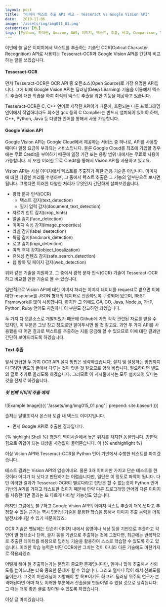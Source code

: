 ```yaml
---
layout: post
title:  "이미지 텍스트 추출 API 비교 - Tesseract vs Google Vision API"
date:   2019-11-06
image: '/assets/img/img011_01.png'
categories: [ML]
tags: [Python, 파이썬, Amazon, AWS, 이미지, 텍스트, 추출, 비교, Comparison, Tesseract, Google, Vision, API, 구글, 비전, 테서렉트, Image, Text, Txt, Document, OCR]
---
```


 
 
이번에 쓸 글은 이미지에서 텍스트를 추출하는 기술인 OCR(Optical Character Recognition) API로 사용되는 Tesseract-OCR과 Google Vision API를 간단히 비교하는 글을 쓰겠습니다.


#### Tesseract-OCR

먼저 Tesseract-OCR은 OCR API 중 오픈소스(Open Source)로 가장 유명한 API입니다. 그에 비해 Google Vision API는 딥러닝(Deep Learning) 기술을 이용해서 텍스트 추출에 대한 학습을 하여 최적의 텍스트 추출을 위한 기능을 제공하고 있습니다.

Tesseract-OCR은 C, C++ 언어로 제작된 API이기 때문에, 호환되는 다른 프로그래밍 언어에서 작업하더라도 최소한 gcc 등의 C Complier는 반드시 설치되어 있어야 하며, C++, Python, Java 등 다양한 언어를 통해서 사용 가능합니다.

#### Google Vision API

Google Vision API는 Google Cloud에서 제공하는 서비스 중 하나로, API를 사용할 때마다 일정 요금이 부과되는 서비스입니다. 물론 Google Cloud를 최초에 가입할 경우에는 무료 Credit을 부여하기 때문에 일정 기간 또는 용량 범위 내에서는 무료로 사용이 가능합니다. 저 또한 이러한 무료 Credit을 통해서 Vision API를 사용하고 있고요.

Vision API는 사실 이미지에서 텍스트를 추출하기 위한 전용 기술은 아닙니다. 이미지에 대한 다양한 처리를 수행하며, 그 중에서 텍스트 추출은 그 기능의 일부분으로 보시면 됩니다. 그렇다면 이러한 다양한 처리가 무엇인지 간단하게 살펴보겠습니다.

* 광학 문자 인식(OCR)
    + 텍스트 감지(text_detection)
    + 필기 입력 감지(document_text_detection)
* 자르기 힌트 감지(crop_hints)
* 얼굴 감지(face_detection)
* 이미지 속성 감지(image_properties)
* 라벨 감지(label_deetection)
* 특징 감지(landmark_detection)
* 로고 감지(logo_detection)
* 여러 객체 감지(object_localization)
* 유해성 컨텐츠 감지(safe_search_detection)
* 웹 항목 및 페이지 감지(web_detection)

위와 같은 기술을 지원하고, 그 중에서 광학 문자 인식(OCR) 기술이 Tesseract-OCR하고 비교할 만한 기술로 볼 수 있습니다.

일반적으로 Vision API에 대한 이미지 처리는 이미지 데이터를 request로 받으면 이에 대한 response를 JSON 형태의 데이터로 반환하도록 구성되어 있으며, REST Framework를 많이 사용합니다. 하지만 그 외에도 C#, GO, Java, Node.js, PHP, Python, Ruby 언어도 지원하니 이 부분도 참고하면 되겠습니다.


두 가지 다 오픈소스로 개발되었기 때문에 Github에 가면 각각 관련된 자료를 받을 수 있지만, 이 부분은 그냥 참고 정도로만 알아두시면 될 것 같고요. 과연 두 가지 API를 사용했을 때 어떤 결과로 텍스트를 추출하는 지를 궁금해 할 수 있으므로 이에 대한 결과만 간단히 보여드리도록 하겠습니다.


#### Text 추출

앞서 언급한 두 가지 OCR API 설치 방법은 생략하겠습니다. 설치 및 설정하는 방법까지 다루려면 별도의 글에서 다루는 것이 맞을 것 같으므로 양해 바랍니다. 필요하다면 별도의 글로 추가로 올리도록 하겠습니다. 그러므로 이 게시물에서는 모두 설치되어 있다는 것을 전제로 하겠습니다.

##### 첫 번째 이미지 추출 예제

![Example Image]({{ '/assets/img/img015_01.png' | prepend: site.baseurl }})

출처는 달빛조각사 몬스터 도감 내 텍스트 이미지입니다.


* 먼저 Google API로 추출한 결과입니다.

{% highlight Shell %}
평원의 먹이사슬에서 높은 위치를 차지한 동물입니다. 강한턱 힘으로 위협이 되는 대상을 사정없이 물어뜯습니다. 이
{% endhighlight %}


이상 Vision API와 Tesseract-OCR을 Python 언어 기반에서 수행한 테스트를 마치겠습니다.

테스트 결과는 Vision API의 압승이네요. 물론 3개 이미지만 가지고 단순 테스트를 한 것이라 어디가 더 낫다고 판단하기는 어렵습니다만, 일단은 이 정도로 파악이 됩니다. 다만 이러한 결과가 Tesseract-OCR이 별로다라고 판단은 할 수 없는것이 Python 언어 기반의 API를 가지고 테스트한 것이기 때문에 만약 다른 프로그래밍 언어와 다른 이미지를 사용한다면 결과는 또 다르게 나타날 가능성도 있습니다.

하지만 그럼에도 불구하고 Google Vision API의 이미지 텍스트 추출이 더욱 낫다고 추정할 수 있는 근거는 역시 딥러닝 기술을 활용한 학습을 통해서 이미지 추출 능력을 더욱 발전시켜나갈 수 있기 때문이겠죠. 

OCR 기술은 옛날에는 단순히 이미지 내에서 음영이나 색상 등을 기반으로 추출하고 각 언어 별 형태소나 단어, 글자 등을 기반으로 추출하는 것에 그쳤다면, 최근에는 반복적으로 추출된 데이터를 바탕으로 딥러닝 기술을 활용하여 스스로 학습할 수 있도록 하고 있습니다. 이러한 학습 능력은 비단 OCR에만 그치는 것이 아니라 다른 기술에도 마찬가지로 적용되겠죠. 

어떻게 해야 잘 추출하는가는 분명히 중요한 문제입니다만, 얼마나 많이 추출해서 신뢰도를 높이느냐는 더욱 중요한 문제가 될 수 있습니다. 그리고 얼마나 많이 해서 신뢰도를 높이는가. 그것이 머신러닝이 지향해야 할 목표이기도 하고요. 딥러닝 위주의 연구가 본격화된다면 아마 저도 이러한 부분에서 산출물을 만들어낼 수 있을 것으로 생각됩니다. 그 때는 더욱 좋은 글로 찾아뵐 수 있도록 하겠습니다.

이상 글 마치겠습니다.